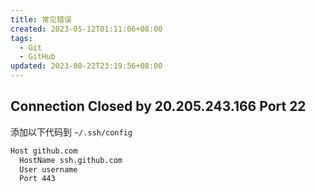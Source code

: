 ```yaml
---
title: 常见错误
created: 2023-05-12T01:11:06+08:00
tags:
  - Git
  - GitHub
updated: 2023-08-22T23:19:56+08:00
---
```


## Connection Closed by 20.205.243.166 Port 22

添加以下代码到 `~/.ssh/config`

```bash
Host github.com
  HostName ssh.github.com
  User username
  Port 443
```
